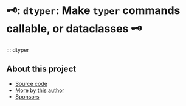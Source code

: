 # 🗝: `dtyper`: Make `typer` commands callable, or dataclasses 🗝

::: dtyper

## About this project

* [ Source code ]( https://github.com/rec/dtyper )
* [ More by this author ]( https://github.com/rec )
* [ Sponsors ]( https://github.com/sponsors/rec )
